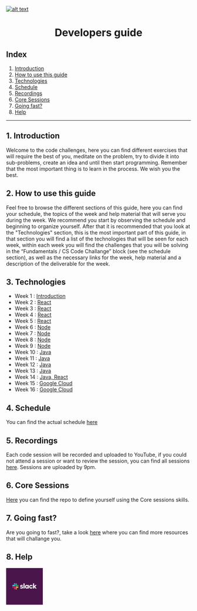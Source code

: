 <a href="https://www.core-code.io/">

![alt text](https://uploads-ssl.webflow.com/5eb2f56932c3562feab232e3/5f73550d00249e7e96c9f3de_Logo.png "corecodeio")

</a>

<h1 align="center">Developers guide</h1>

## Index

1. [Introduction](#1-introduction)
2. [How to use this guide](#2-how-to-use-this-guide)
3. [Technologies](#3-technologies)
4. [Schedule](#4-schedule)
5. [Recordings](#5-recordings)
6. [Core Sessions](#6-core-sessions)
7. [Going fast?](#7-going-fast)
8. [Help](#8-help)
------

## 1. Introduction
<p>Welcome to the code challenges, here you can find different exercises that will require the best of you, meditate on the problem, try to divide it into sub-problems, create an idea and until then start programming. Remember that the most important thing is to learn in the process. We wish you the best.</p>

## 2. How to use this guide
<p>Feel free to browse the different sections of this guide, here you can find your schedule, the topics of the week and help material that will serve you during the week. We recommend you start by observing the schedule and beginning to organize yourself. After that it is recommended that you look at the "Technologies" section, this is the most important part of this guide, in that section you will find a list of the technologies that will be seen for each week, within each week you will find the challenges that you will be solving in the “Fundamentals / CS Code Challange” block (see the schedule section), as well as the necessary links for the week, help material and a description of the deliverable for the week. </p>

## 3. Technologies
* Week 1 : [Introduction](src/introduction)
* Week 2 : [React](src/technologies/2021/react/week1)
* Week 3 : [React](src/technologies/2021/react/week2)
* Week 4 : [React](src/technologies/2021/react/week3)
* Week 5 : [React](src/technologies/2021/react/week4)
* Week 6 : [Node](src/technologies/2021/node/week1)
* Week 7 : [Node](src/technologies/2021/node/week2)
* Week 8 : [Node](src/technologies/2021/node/week3)
* Week 9 : [Node](src/technologies/2021/node/week4)
* Week 10 : [Java](src/technologies/2021/java/week1)
* Week 11 : [Java](src/technologies/2021/java/week2)
* Week 12 : [Java](src/technologies/2021/java/week3)
* Week 13 : [Java](src/technologies/2021/java/week4)
* Week 14 : [Java, React](src/technologies/2021/java/week5)
* Week 15 : [Google Cloud](src/technologies/2021/googleCloud/week1)
* Week 16 : [Google Cloud](src/technologies/2021/googleCloud/week2)

## 4. Schedule
You can find the actual schedule [here](src/schedule)

## 5. Recordings
Each code session will be recorded and uploaded to YouTube, if you could not attend a session or want to review the session, you can find all sessions [here](https://www.youtube.com/playlist?list=PL1EiCZMRNZ8-IYmao3LGN8P_20IQxrAEW). Sessions are uploaded by 9pm.

## 6. Core Sessions
[Here](https://github.com/yosefmarr/CoreSessions) you can find the repo to define yourself using the Core sessions skills.

## 7. Going fast?
Are you going to fast?, take a look [here](src/goingfast) where you can find more resources that will challange you.

## 8. Help
<img src="src/assets/contact_us/slack.png" width="100px" class="leftAlign">
